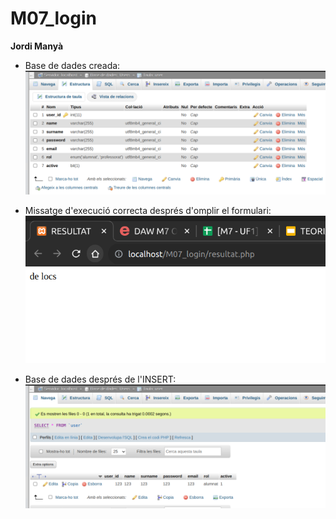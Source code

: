 # M07_login

**Jordi Manyà**

- Base de dades creada: 
![alt](capturaBbdd.png "Base de dades creada")

- Missatge d'execució correcta després d'omplir el formulari:
![Alt text](delocs.png "Tot bé")

- Base de dades després de l'INSERT:
![alt](captura2.png "Base de dades després de l'INSERT")